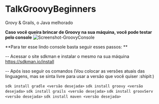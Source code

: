 # TalkGroovyBeginners
Grovy &amp; Grails, o Java melhorado

**Caso você queira brincar de Groovy na sua máquina, você pode testar pelo console**
![Screenshot-GroovyConsole](https://user-images.githubusercontent.com/42419543/62674704-fbe85700-b979-11e9-8157-7cfa9ded43e3.png)

**Para ter esse lindo console basta seguir esses passos: **

-- Acessar o site sdkman e instalar o mesmo na sua máquina
https://sdkman.io/install

-- Após isso seguir os comandos (Vou colocar as versões atuais das linguagens, mas se sinta livre para usar a versão que você quiser :shipit:)

`sdk install gradle <versão desejada>`
`sdk install groovy <versão desejada>`
`sdk install grails <versão desejada>`
`sdk install groovServ <versão desejada>`
`sdk install maven <versão desejada>`
